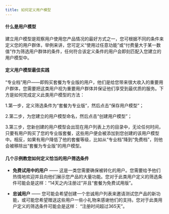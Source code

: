 ```yaml
---
title: 如何定义用户模型
---
```


#### 什么是用户模型

建立用户模型是观察用户使用您产品情况的最好方式之一，您可根据不同的条件来定义您的用户群体，举例来讲，您可定义“使用过任意功能”或“付费量大于某一数值”作为筛选用户群体的条件，任何符合该定义条件的用户会即刻匹配入您建立的用户模型中。

#### 定义用户模型最佳实践

“专业档”用户——即购买套餐为专业版的用户，他们是给您带来很大收入的重要用户群体，您需要把这类用户视为重要用户群体并保证他们享受到最优质的服务。下方是如何完成定义此类用户模型的方法：

1.第一步，定义筛选条件为“套餐为专业版”，然后点击“保存用户模型”；

2.第二步，为您建立的用户模型命名，然后点击“创建用户模型”；

3.第三步，您新创建的用户模型会出现在用户列表上方的目录中，无论任何时间，只要有用户购买了您的专业版套餐，这些用户便会被添加到您创建的该用户模型中。相反，如果有用户降低了他的套餐等级，比如从“专业档”降到“免费档”，则他会被移除出“套餐为专业版”的用户模型。

#### 几个示例教您如何定义恰当的用户筛选条件

* **免费试用中的用户** —— 这是一类您需要确保被转化的用户。您需要给予他们热情地欢迎并且向他们展示您产品的大量功能。您对于此类用户定义的筛选条件可能会是这样：“14天之内注册过”并且“套餐为免费试用版”。

* **忠诚用户** —— 您可能会希望创建一个忠诚用户列表来邀请测试您产品的新功能，或可能您希望赠送这些用户一些小礼物来感谢他们的支持。您对于此类用户定义的筛选条件可能会是这样： “注册时间超过365天”。

